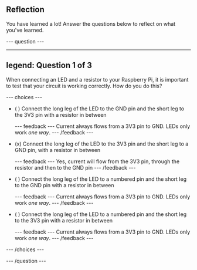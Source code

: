 ## Reflection

You have learned a lot! Answer the questions below to reflect on what you've learned.

--- question ---

---
legend: Question 1 of 3
---

When connecting an LED and a resistor to your Raspberry Pi, it is important to test that your circuit is working correctly. How do you do this?

--- choices ---

- ( ) Connect the long leg of the LED to the GND pin and the short leg to the 3V3 pin with a resistor in between

  --- feedback ---
Current always flows from a 3V3 pin to GND. LEDs only work *one way*.
  --- /feedback ---

- (x) Connect the long leg of the LED to the 3V3 pin and the short leg to a GND pin, with a resistor in between

  --- feedback ---
Yes, current will flow from the 3V3 pin, through the resistor and then to the GND pin
  --- /feedback ---

- ( ) Connect the long leg of the LED to a numbered pin and the short leg to the GND pin with a resistor in between

  --- feedback ---
Current always flows from a 3V3 pin to GND. LEDs only work *one way*.
  --- /feedback ---

- ( ) Connect the long leg of the LED to a numbered pin and the short leg to the 3V3 pin with a resistor in between

  --- feedback ---
Current always flows from a 3V3 pin to GND. LEDs only work *one way*.
  --- /feedback ---

--- /choices ---

--- /question ---